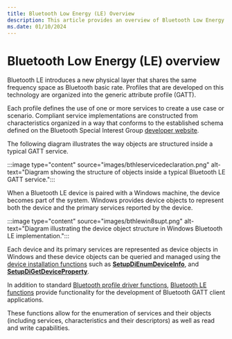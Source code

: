 ```yaml
---
title: Bluetooth Low Energy (LE) Overview
description: This article provides an overview of Bluetooth Low Energy (LE) in Windows.
ms.date: 01/10/2024
---
```


# Bluetooth Low Energy (LE) overview

Bluetooth LE introduces a new physical layer that shares the same frequency space as Bluetooth basic rate. Profiles that are developed on this technology are organized into the generic attribute profile (GATT).

Each profile defines the use of one or more services to create a use case or scenario. Compliant service implementations are constructed from characteristics organized in a way that conforms to the established schema defined on the Bluetooth Special Interest Group [developer website](https://www.bluetooth.com/specifications/gatt/services/).

The following diagram illustrates the way objects are structured inside a typical GATT service.

:::image type="content" source="images/bthleservicedeclaration.png" alt-text="Diagram showing the structure of objects inside a typical Bluetooth LE GATT service.":::

When a Bluetooth LE device is paired with a Windows machine, the device becomes part of the system. Windows provides device objects to represent both the device and the primary services reported by the device.

:::image type="content" source="images/bthlewin8supt.png" alt-text="Diagram illustrating the device object structure in Windows Bluetooth LE implementation.":::

Each device and its primary services are represented as device objects in Windows and these device objects can be queried and managed using the [device installation functions](../install/using-device-installation-functions.md) such as **[SetupDiEnumDeviceInfo](/windows/win32/api/setupapi/nf-setupapi-setupdienumdeviceinfo)**, and **[SetupDiGetDeviceProperty](/windows/win32/api/setupapi/nf-setupapi-setupdigetdevicepropertyw)**.

In addition to standard [Bluetooth profile driver functions](/windows-hardware/drivers/ddi/_bltooth/), [Bluetooth LE functions](/windows/win32/api/_bltooth/) provide functionality for the development of Bluetooth GATT client applications.

These functions allow for the enumeration of services and their objects (including services, characteristics and their descriptors) as well as read and write capabilities.
